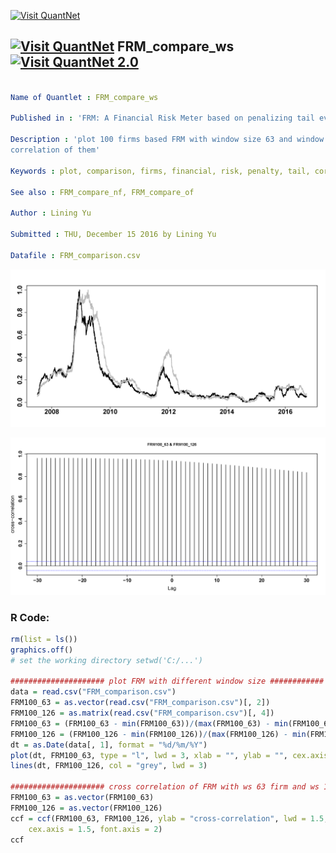 
[<img src="https://github.com/QuantLet/Styleguide-and-FAQ/blob/master/pictures/banner.png" width="888" alt="Visit QuantNet">](http://quantlet.de/)

## [<img src="https://github.com/QuantLet/Styleguide-and-FAQ/blob/master/pictures/qloqo.png" alt="Visit QuantNet">](http://quantlet.de/) **FRM_compare_ws** [<img src="https://github.com/QuantLet/Styleguide-and-FAQ/blob/master/pictures/QN2.png" width="60" alt="Visit QuantNet 2.0">](http://quantlet.de/)

```yaml

Name of Quantlet : FRM_compare_ws

Published in : 'FRM: A Financial Risk Meter based on penalizing tail events occurrence'

Description : 'plot 100 firms based FRM with window size 63 and window size 126, plot the cross
correlation of them'

Keywords : plot, comparison, firms, financial, risk, penalty, tail, correlation

See also : FRM_compare_nf, FRM_compare_of

Author : Lining Yu

Submitted : THU, December 15 2016 by Lining Yu

Datafile : FRM_comparison.csv

```

![Picture1](FRM_compare_ws_plot.png)

![Picture2](ccf_63_126.png)


### R Code:
```r
rm(list = ls())
graphics.off()
# set the working directory setwd('C:/...')

##################### plot FRM with different window size ############
data = read.csv("FRM_comparison.csv")
FRM100_63 = as.vector(read.csv("FRM_comparison.csv")[, 2])
FRM100_126 = as.matrix(read.csv("FRM_comparison.csv")[, 4])
FRM100_63 = (FRM100_63 - min(FRM100_63))/(max(FRM100_63) - min(FRM100_63))
FRM100_126 = (FRM100_126 - min(FRM100_126))/(max(FRM100_126) - min(FRM100_126))
dt = as.Date(data[, 1], format = "%d/%m/%Y")
plot(dt, FRM100_63, type = "l", lwd = 3, xlab = "", ylab = "", cex.axis = 2, font.axis = 2)
lines(dt, FRM100_126, col = "grey", lwd = 3)

##################### cross correlation of FRM with ws 63 firm and ws 126 ##
FRM100_63 = as.vector(FRM100_63)
FRM100_126 = as.vector(FRM100_126)
ccf = ccf(FRM100_63, FRM100_126, ylab = "cross-correlation", lwd = 1.5, cex.lab = 1.5, 
    cex.axis = 1.5, font.axis = 2)
ccf

```
